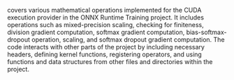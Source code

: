 covers various mathematical operations implemented for the CUDA execution provider in the ONNX Runtime Training project. It includes operations such as mixed-precision scaling, checking for finiteness, division gradient computation, softmax gradient computation, bias-softmax-dropout operation, scaling, and softmax dropout gradient computation. The code interacts with other parts of the project by including necessary headers, defining kernel functions, registering operators, and using functions and data structures from other files and directories within the project.